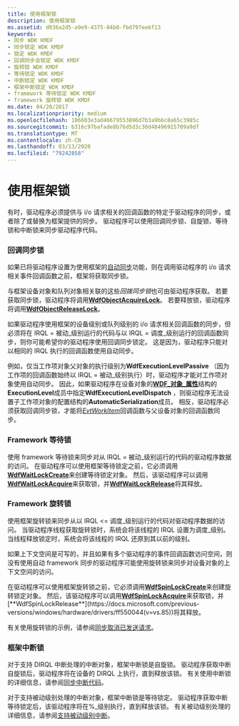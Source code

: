 ```yaml
---
title: 使用框架锁
description: 使用框架锁
ms.assetid: d036a2d5-a9e9-4375-84b0-fbd797ee6f13
keywords:
- 同步 WDK KMDF
- 同步锁定 WDK KMDF
- 锁定 WDK KMDF
- 回调同步会锁定 WDK KMDF
- 旋转锁 WDK KMDF
- 等待锁定 WDK KMDF
- 中断锁定 WDK KMDF
- 框架中断锁定 WDK KMDF
- framework 等待锁定 WDK KMDF
- framework 旋转锁 WDK KMDF
ms.date: 04/20/2017
ms.localizationpriority: medium
ms.openlocfilehash: 106603e3ad46679553896d7b3a9b6c8a65c3985c
ms.sourcegitcommit: b316c97bafade8b76d5d3c30d48496915709a9df
ms.translationtype: MT
ms.contentlocale: zh-CN
ms.lasthandoff: 03/13/2020
ms.locfileid: "79242858"
---
```

# <a name="using-framework-locks"></a>使用框架锁


有时，驱动程序必须提供与 i/o 请求相关的回调函数的特定于驱动程序的同步，或者除了或替换为框架提供的同步。 驱动程序可以使用回调同步锁、自旋锁、等待锁和中断锁来同步驱动程序代码。

### <a name="callback-synchronization-locks"></a>回调同步锁

如果已将驱动程序设置为使用框架的[自动同步](using-automatic-synchronization.md)功能，则在调用驱动程序的 i/o 请求相关事件回调函数之前，框架将获取同步锁。

与框架设备对象和队列对象相关联的这些*回拨同步锁*也可由驱动程序获取。 若要获取同步锁，驱动程序将调用[**WdfObjectAcquireLock**](https://msdn.microsoft.com/library/windows/hardware/ff548721)。 若要释放锁，驱动程序将调用[**WdfObjectReleaseLock**](https://msdn.microsoft.com/library/windows/hardware/ff548765)。

如果驱动程序使用框架的设备级别或队列级别的 i/o 请求相关回调函数的同步，但必须将在 IRQL = 被动\_级别运行的代码与以 IRQL = 调度\_级别运行的回调函数同步，则你可能希望你的驱动程序使用回调同步锁定。 这是因为，驱动程序只能对以相同的 IRQL 执行的回调函数使用自动同步。

例如，仅当工作项对象父对象的执行级别为**WdfExecutionLevelPassive** （因为工作项的回调函数始终以 IRQL = 被动\_级别执行）时，驱动程序才能对工作项对象使用自动同步。 因此，如果驱动程序在设备对象的[**WDF\_对象\_属性**](https://docs.microsoft.com/windows-hardware/drivers/ddi/wdfobject/ns-wdfobject-_wdf_object_attributes)结构的**ExecutionLevel**成员中指定**WdfExecutionLevelDispatch** ，则驱动程序无法设置子工作项对象的配置结构的**AutomaticSerialization**成员。 相反，驱动程序必须获取回调同步锁，才能将[*EvtWorkItem*](https://docs.microsoft.com/windows-hardware/drivers/ddi/wdfworkitem/nc-wdfworkitem-evt_wdf_workitem)回调函数与父设备对象的回调函数同步。

### <a name="framework-wait-locks"></a>Framework 等待锁

使用 framework 等待锁来同步对从 IRQL = 被动\_级别运行的代码的驱动程序数据的访问。 在驱动程序可以使用框架等待锁定之前，它必须调用[**WdfWaitLockCreate**](https://docs.microsoft.com/windows-hardware/drivers/ddi/wdfsync/nf-wdfsync-wdfwaitlockcreate)来创建等待锁定对象。 然后，该驱动程序可以调用[**WdfWaitLockAcquire**](https://msdn.microsoft.com/library/windows/hardware/ff551168)来获取锁，并[**WdfWaitLockRelease**](https://docs.microsoft.com/windows-hardware/drivers/ddi/wdfsync/nf-wdfsync-wdfwaitlockrelease)将其释放。

### <a href="" id="framework-spin-locks"></a>Framework 旋转锁

使用框架旋转锁来同步从以 IRQL &lt;= 调度\_级别运行的代码对驱动程序数据的访问。 当驱动程序线程获取旋转锁时，系统会将该线程的 IRQL 设置为调度\_级别。 当线程释放锁定时，系统会将该线程的 IRQL 还原到其以前的级别。

如果上下文空间是可写的，并且如果有多个驱动程序的事件回调函数访问空间，则没有使用自动 framework 同步的驱动程序可能使用旋转锁来同步对设备对象的上下文空间的访问。

在驱动程序可以使用框架旋转锁之前，它必须调用[**WdfSpinLockCreate**](https://docs.microsoft.com/windows-hardware/drivers/ddi/wdfsync/nf-wdfsync-wdfspinlockcreate)来创建旋转锁定对象。 然后，该驱动程序可以调用[**WdfSpinLockAcquire**](https://docs.microsoft.com/previous-versions/windows/hardware/drivers/ff550040(v=vs.85))来获取锁，并[**WdfSpinLockRelease**](https://docs.microsoft.com/previous-versions/windows/hardware/drivers/ff550044(v=vs.85))将其释放。

有关使用旋转锁的示例，请参阅[同步取消已发送请求](synchronizing-cancellation-of-sent-requests.md)。

### <a name="framework-interrupt-locks"></a>框架中断锁

对于支持 DIRQL 中断处理的中断对象，框架中断锁是自旋锁。 驱动程序获取中断自旋锁后，驱动程序将在设备的 DIRQL 上执行，直到释放该锁。 有关使用中断锁的详细信息，请参阅[同步中断代码](synchronizing-interrupt-code.md)。

对于支持被动级别处理的中断对象，框架中断锁是等待锁定。 驱动程序获取中断等待锁定后，该驱动程序将在%\_级别执行，直到释放该锁。 有关被动级别处理的详细信息，请参阅[支持被动级别中断](supporting-passive-level-interrupts.md)。

 

 





